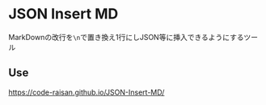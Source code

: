 # JSON Insert MD

MarkDownの改行を`\n`で置き換え1行にしJSON等に挿入できるようにするツール

## Use

https://code-raisan.github.io/JSON-Insert-MD/

